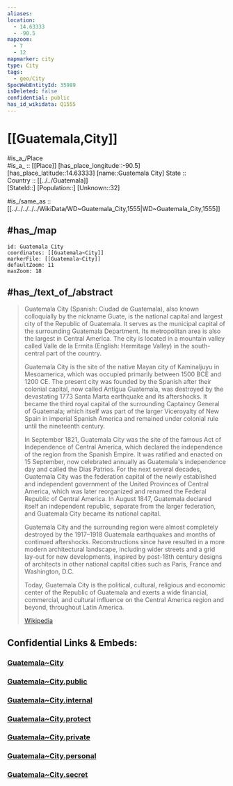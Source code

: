 ```yaml
---
aliases:
location:
  - 14.63333
  - -90.5
mapzoom:
  - 7
  - 12
mapmarker: city
type: City
tags:
  - geo/City
SpocWebEntityId: 35989
isDeleted: false
confidential: public
has_id_wikidata: Q1555
---
```


# [[Guatemala,City]] 

#is_a_/Place  
#is_a_ :: [[Place]] 
[has_place_longitude::-90.5] 
[has_place_latitude::14.63333] 
[name::Guatemala City] 
State ::  
Country :: [[../../Guatemala]]  
[StateId::] 
[Population::] 
[Unknown::32] 

#is_/same_as :: [[../../../../../WikiData/WD~Guatemala_City,1555|WD~Guatemala_City,1555]] 

## #has_/map 

```leaflet
id: Guatemala City
coordinates: [[Guatemala~City]] 
markerFile: [[Guatemala~City]] 
defaultZoom: 11 
maxZoom: 18
```

## #has_/text_of_/abstract 

> Guatemala City (Spanish: Ciudad de Guatemala), also known colloquially by the nickname Guate, is the national capital and largest city of the Republic of Guatemala. It serves as the municipal capital of the surrounding Guatemala Department. Its metropolitan area is also the largest in Central America. The city is located in a mountain valley called Valle de la Ermita (English: Hermitage Valley) in the south-central part of the country.
>
> Guatemala City is the site of the native Mayan city of Kaminaljuyu in Mesoamerica, which was occupied primarily between 1500 BCE and 1200 CE. The present city was founded by the Spanish after their colonial capital, now called Antigua Guatemala, was destroyed by the devastating 1773 Santa Marta earthquake and its aftershocks. It became the third royal capital of the surrounding Captaincy General of Guatemala; which itself was part of the larger Viceroyalty of New Spain in imperial Spanish America and remained under colonial rule until the nineteenth century.
>
> In September 1821, Guatemala City was the site of the famous Act of Independence of Central America, which declared the independence of the region from the Spanish Empire. It was ratified and enacted on 15 September, now celebrated annually as Guatemala's independence day and called the Dias Patrios. For the next several decades, Guatemala City was the federation capital of the newly established and independent government of the United Provinces of Central America, which was later reorganized and renamed the Federal Republic of Central America. In August 1847, Guatemala declared itself an independent republic, separate from the larger federation, and Guatemala City became its national capital.
>
> Guatemala City and the surrounding region were almost completely destroyed by the 1917–1918 Guatemala earthquakes and months of continued aftershocks. Reconstructions since have resulted in a more modern architectural landscape, including wider streets and a grid lay-out for new developments, inspired by post-18th century designs of architects in other national capital cities such as Paris, France and Washington, D.C.
>
> Today, Guatemala City is the political, cultural, religious and economic center of the Republic of Guatemala and exerts a wide financial, commercial, and cultural influence on the Central America region and beyond, throughout Latin America.
>
> [Wikipedia](https://en.wikipedia.org/wiki/Guatemala%20City) 



## Confidential Links & Embeds: 

### [Guatemala~City](/_Standards/Earth/Continent/America~Central/Guatemala/City/Guatemala~City.md) 

### [Guatemala~City.public](/_public/Earth/Continent/America~Central/Guatemala/City/Guatemala~City.public.md) 

### [Guatemala~City.internal](/_internal/Earth/Continent/America~Central/Guatemala/City/Guatemala~City.internal.md) 

### [Guatemala~City.protect](/_protect/Earth/Continent/America~Central/Guatemala/City/Guatemala~City.protect.md) 

### [Guatemala~City.private](/_private/Earth/Continent/America~Central/Guatemala/City/Guatemala~City.private.md) 

### [Guatemala~City.personal](/_personal/Earth/Continent/America~Central/Guatemala/City/Guatemala~City.personal.md) 

### [Guatemala~City.secret](/_secret/Earth/Continent/America~Central/Guatemala/City/Guatemala~City.secret.md)

